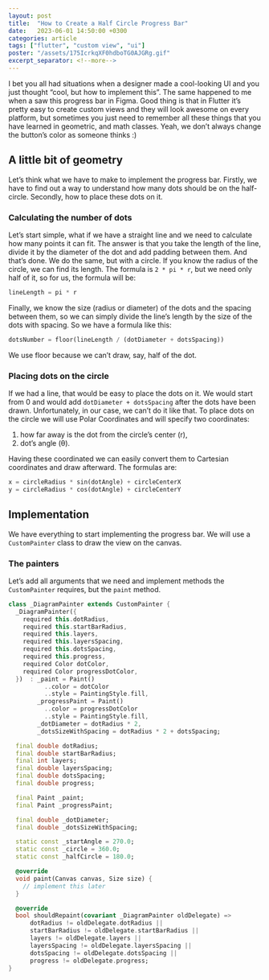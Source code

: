 ```yaml
---
layout: post
title:  "How to Create a Half Circle Progress Bar"
date:   2023-06-01 14:50:00 +0300
categories: article
tags: ["flutter", "custom view", "ui"]
poster: "/assets/175IcrkqXF0hdboTG0AJGRg.gif"
excerpt_separator: <!--more-->
---
```

I bet you all had situations when a designer made a cool-looking UI and you just thought “cool, but how to implement this”. The same happened to me when a saw this progress bar in Figma.
Good thing is that in Flutter it’s pretty easy to create custom views and they will look awesome on every platform, but sometimes you just need to remember all these things that you have learned in geometric, and math classes. Yeah, we don’t always change the button’s color as someone thinks :)
<!--more-->

## A little bit of geometry
Let’s think what we have to make to implement the progress bar. Firstly, we have to find out a way to understand how many dots should be on the half-circle. Secondly, how to place these dots on it.

### Calculating the number of dots
Let’s start simple, what if we have a straight line and we need to calculate how many points it can fit. The answer is that you take the length of the line, divide it by the diameter of the dot and add padding between them. And that’s done.
We do the same, but with a circle. If you know the radius of the circle, we can find its length. The formula is `2 * pi * r`, but we need only half of it, so for us, the formula will be:
```dart
lineLength = pi * r
```
Finally, we know the size (radius or diameter) of the dots and the spacing between them, so we can simply divide the line’s length by the size of the dots with spacing. So we have a formula like this:
```dart
dotsNumber = floor(lineLength / (dotDiameter + dotsSpacing))
```
We use floor because we can’t draw, say, half of the dot.

### Placing dots on the circle
If we had a line, that would be easy to place the dots on it. We would start from 0 and would add `dotDiameter + dotsSpacing` after the dots have been drawn.
Unfortunately, in our case, we can’t do it like that. To place dots on the circle we will use Polar Coordinates and will specify two coordinates:
1. how far away is the dot from the circle’s center (r),
2. dot’s angle (θ).

Having these coordinated we can easily convert them to Cartesian coordinates and draw afterward. The formulas are:
```dart
x = circleRadius * sin(dotAngle) + circleCenterX
y = circleRadius * cos(dotAngle) + circleCenterY
```

## Implementation
We have everything to start implementing the progress bar. We will use a `CustomPainter` class to draw the view on the canvas.

### The painters
Let’s add all arguments that we need and implement methods the `CustomPainter` requires, but the `paint` method.
```dart
class _DiagramPainter extends CustomPainter {
  _DiagramPainter({
    required this.dotRadius,
    required this.startBarRadius,
    required this.layers,
    required this.layersSpacing,
    required this.dotsSpacing,
    required this.progress,
    required Color dotColor,
    required Color progressDotColor,
  })  : _paint = Paint()
          ..color = dotColor
          ..style = PaintingStyle.fill,
        _progressPaint = Paint()
          ..color = progressDotColor
          ..style = PaintingStyle.fill,
        _dotDiameter = dotRadius * 2,
        _dotsSizeWithSpacing = dotRadius * 2 + dotsSpacing;

  final double dotRadius;
  final double startBarRadius;
  final int layers;
  final double layersSpacing;
  final double dotsSpacing;
  final double progress;

  final Paint _paint;
  final Paint _progressPaint;

  final double _dotDiameter;
  final double _dotsSizeWithSpacing;

  static const _startAngle = 270.0;
  static const _circle = 360.0;
  static const _halfCircle = 180.0;

  @override
  void paint(Canvas canvas, Size size) {
    // implement this later
  }

  @override
  bool shouldRepaint(covariant _DiagramPainter oldDelegate) =>
      dotRadius != oldDelegate.dotRadius ||
      startBarRadius != oldDelegate.startBarRadius ||
      layers != oldDelegate.layers ||
      layersSpacing != oldDelegate.layersSpacing ||
      dotsSpacing != oldDelegate.dotsSpacing ||
      progress != oldDelegate.progress;
}
```
